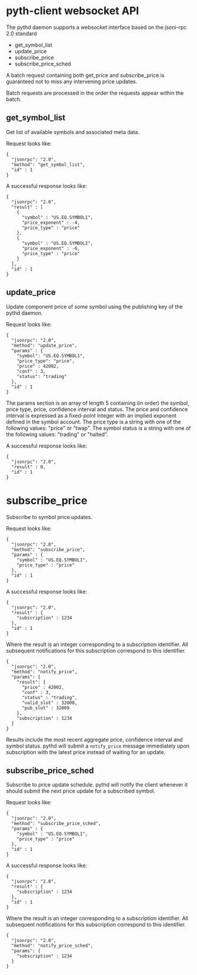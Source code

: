 # pyth-client websocket API
The pythd daemon supports a websocket interface based on the jsoni-rpc 2.0 standard

- get_symbol_list
- update_price
- subscribe_price
- subscribe_price_sched

A batch request containing both get_price and subscribe_price is guaranteed not to miss any intervening price updates.

Batch requests are processed in the order the requests appear within the batch.

## get_symbol_list

Get list of available symbols and associated meta data.

Request looks like:
```
{
  "jsonrpc": "2.0",
  "method": "get_symbol_list",
  "id" : 1
}
```

A successful response looks like:
```
{
  "jsonrpc": "2.0",
  "result" : [
    {
      "symbol" : "US.EQ.SYMBOL1",
      "price_exponent" : -4,
      "price_type" : "price"
    },
    {
      "symbol" : "US.EQ.SYMBOL2",
      "price_exponent" : -6,
      "price_type" : "price"
    }
  ],
  "id" : 1
}

```

## update_price

Update component price of some symbol using the publishing key of the pythd daemon.

Request looks like:
```
{
  "jsonrpc": "2.0",
  "method": "update_price",
  "params" : {
    "symbol": "US.EQ.SYMBOL1",
    "price_type": "price",
    "price" : 42002,
    "conf" : 3,
    "status": "trading"
  },
  "id" : 1
}
```

The params section is an array of length 5 containing (in order) the symbol,
price type, price,  confidence interval and status. The price and confidence interval is expressed as a fixed-point integer with an implied exponent defined in the symbol account. The price type is a string with one of the following values: "price" or "twap". The symbol status is a string with one of the following values: "trading" or "halted".

A successful response looks like:
```
{
  "jsonrpc": "2.0",
  "result" : 0,
  "id" : 1
}
```

# subscribe_price

Subscribe to symbol price updates.

Request looks like:

```
{
  "jsonrpc": "2.0",
  "method": "subscribe_price",
  "params" : {
    "symbol" : "US.EQ.SYMBOL1",
    "price_type" : "price"
  },
  "id" : 1
}
```

A successful response looks like:

```
{
  "jsonrpc": "2.0",
  "result" : {
    "subscription" : 1234
  },
  "id" : 1
}
```

Where the result is an integer corresponding to a subscription identifier. All subsequent notifications for this subscription correspond to this identifier.

```
{
  "jsonrpc": "2.0",
  "method": "notify_price",
  "params": {
    "result": {
      "price" : 42002,
      "conf" : 3,
      "status" : "trading",
      "valid_slot" : 32008,
      "pub_slot" : 32009
    },
    "subscription" : 1234
  }
}
```

Results include the most recent aggregate price, confidence interval and symbol status. pythd will submit a `notify_price` message immediately upon subscription with the latest price instead of waiting for an update.

## subscribe_price_sched

Subscribe to price update schedule. pythd will notify the client whenever it should submit the next price update for a subscribed symbol.

Request looks like:

```
{
  "jsonrpc": "2.0",
  "method": "subscribe_price_sched",
  "params" : {
    "symbol" : "US.EQ.SYMBOL1",
    "price_type" : "price"
  },
  "id" : 1
}
```

A successful response looks like:

```
{
  "jsonrpc": "2.0",
  "result" : {
    "subscription" : 1234
  },
  "id" : 1
}
```

Where the result is an integer corresponding to a subscription identifier. All subsequent notifications for this subscription correspond to this identifier.

```
{
  "jsonrpc": "2.0",
  "method": "notify_price_sched",
  "params": {
    "subscription" : 1234
  }
}
```



